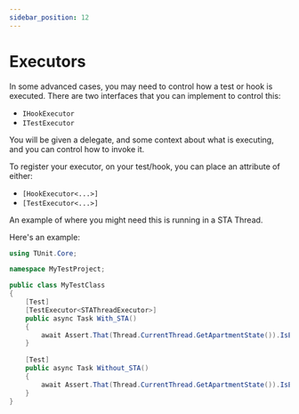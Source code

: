 ```yaml
---
sidebar_position: 12
---
```


# Executors

In some advanced cases, you may need to control how a test or hook is executed.
There are two interfaces that you can implement to control this:
- `IHookExecutor`
- `ITestExecutor`

You will be given a delegate, and some context about what is executing, and you can control how to invoke it.

To register your executor, on your test/hook, you can place an attribute of either:
- `[HookExecutor<...>]`
- `[TestExecutor<...>]`

An example of where you might need this is running in a STA Thread.

Here's an example:

```csharp
using TUnit.Core;

namespace MyTestProject;

public class MyTestClass
{
    [Test]
    [TestExecutor<STAThreadExecutor>]
    public async Task With_STA()
    {
        await Assert.That(Thread.CurrentThread.GetApartmentState()).IsEqualTo(ApartmentState.STA);
    }
    
    [Test]
    public async Task Without_STA()
    {
        await Assert.That(Thread.CurrentThread.GetApartmentState()).IsEqualTo(ApartmentState.MTA);
    }
}
```